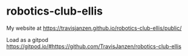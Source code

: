# robotics-club-ellis
My website at https://travisjanzen.github.io/robotics-club-ellis/public/

Load as a gitpod
https://gitpod.io/#https://github.com/TravisJanzen/robotics-club-ellis
